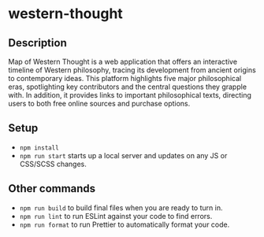 # western-thought

## Description

Map of Western Thought is a web application that offers an interactive timeline of Western philosophy, tracing its development from ancient origins to contemporary ideas. This platform highlights five major philosophical eras, spotlighting key contributors and the central questions they grapple with. In addition, it provides links to important philosophical texts, directing users to both free online sources and purchase options.


## Setup

- `npm install`
- `npm run start` starts up a local server and updates on any JS or CSS/SCSS changes.

## Other commands

- `npm run build` to build final files when you are ready to turn in.
- `npm run lint` to run ESLint against your code to find errors.
- `npm run format` to run Prettier to automatically format your code.

